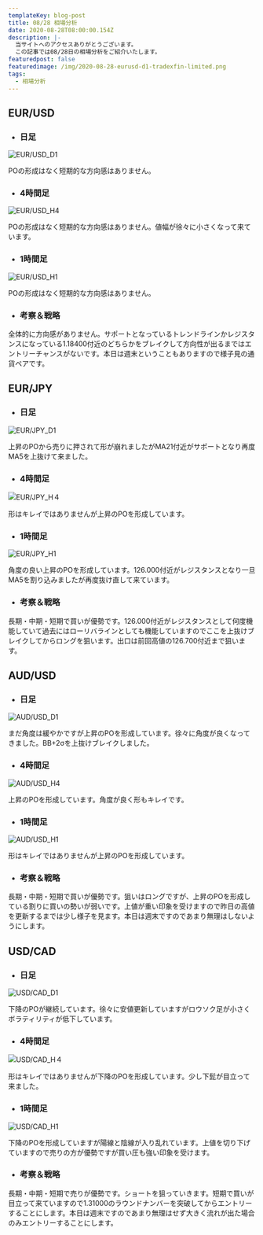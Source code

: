```yaml
---
templateKey: blog-post
title: 08/28 相場分析
date: 2020-08-28T08:00:00.154Z
description: |-
  当サイトへのアクセスありがとうございます。
  この記事では08/28日の相場分析をご紹介いたします。
featuredpost: false
featuredimage: /img/2020-08-28-eurusd-d1-tradexfin-limited.png
tags:
  - 相場分析
---
```

## EUR/USD

* ### 日足

![EUR/USD_D1](/img/2020-08-28-eurusd-d1-tradexfin-limited.png)

POの形成はなく短期的な方向感はありません。

* ### 4時間足

![EUR/USD_H4](/img/2020-08-28-eurusd-h4-tradexfin-limited.png)

POの形成はなく短期的な方向感はありません。値幅が徐々に小さくなって来ています。

* ### 1時間足

![EUR/USD_H1](/img/2020-08-28-eurusd-h1-tradexfin-limited.png)

POの形成はなく短期的な方向感はありません。

* ### 考察＆戦略

全体的に方向感がありません。サポートとなっているトレンドラインかレジスタンスになっている1.18400付近のどちらかをブレイクして方向性が出るまではエントリーチャンスがないです。本日は週末ということもありますので様子見の通貨ペアです。

## EUR/JPY

* ### 日足

![EUR/JPY_D1](/img/2020-08-28-eurjpy-d1-tradexfin-limited.png)

上昇のPOから売りに押されて形が崩れましたがMA21付近がサポートとなり再度MA5を上抜けて来ました。

* ### 4時間足

![EUR/JPY_H４](/img/2020-08-28-eurjpy-h4-tradexfin-limited.png)

形はキレイではありませんが上昇のPOを形成しています。

* ### 1時間足

![EUR/JPY_H1](/img/2020-08-28-eurjpy-h1-tradexfin-limited.png)

角度の良い上昇のPOを形成しています。126.000付近がレジスタンスとなり一旦MA5を割り込みましたが再度抜け直して来ています。

* ### 考察＆戦略

長期・中期・短期で買いが優勢です。126.000付近がレジスタンスとして何度機能していて過去にはローリバラインとしても機能していますのでここを上抜けブレイクしてからロングを狙います。出口は前回高値の126.700付近まで狙います。


## AUD/USD

* ### 日足

![AUD/USD_D1](/img/2020-08-28-audusd-d1-tradexfin-limited.png)

まだ角度は緩やかですが上昇のPOを形成しています。徐々に角度が良くなってきました。BB+2σを上抜けブレイクしました。

* ### 4時間足

![AUD/USD_H4](/img/2020-08-28-audusd-h4-tradexfin-limited.png)

上昇のPOを形成しています。角度が良く形もキレイです。


* ### 1時間足

![AUD/USD_H1](/img/2020-08-28-audusd-h1-tradexfin-limited.png)

形はキレイではありませんが上昇のPOを形成しています。

* ### 考察＆戦略

長期・中期・短期で買いが優勢です。狙いはロングですが、上昇のPOを形成している割りに買いの勢いが弱いです。上値が重い印象を受けますので昨日の高値を更新するまでは少し様子を見ます。本日は週末ですのであまり無理はしないようにします。

## USD/CAD

* ### 日足

![USD/CAD_D1](/img/2020-08-28-usdcad-d1-tradexfin-limited.png)

下降のPOが継続しています。徐々に安値更新していますがロウソク足が小さくボラティリティが低下しています。

* ### 4時間足

![USD/CAD_H４](/img/2020-08-28-usdcad-h4-tradexfin-limited.png)

形はキレイではありませんが下降のPOを形成しています。少し下髭が目立って来ました。

* ### 1時間足

![USD/CAD_H1](/img/2020-08-28-usdcad-h1-tradexfin-limited.png)

下降のPOを形成していますが陽線と陰線が入り乱れています。上値を切り下げていますので売りの方が優勢ですが買い圧も強い印象を受けます。

* ### 考察＆戦略

長期・中期・短期で売りが優勢です。ショートを狙っていきます。短期で買いが目立って来ていますので1.31000のラウンドナンバーを突破してからエントリーすることにします。本日は週末ですのであまり無理はせず大きく流れが出た場合のみエントリーすることにします。
